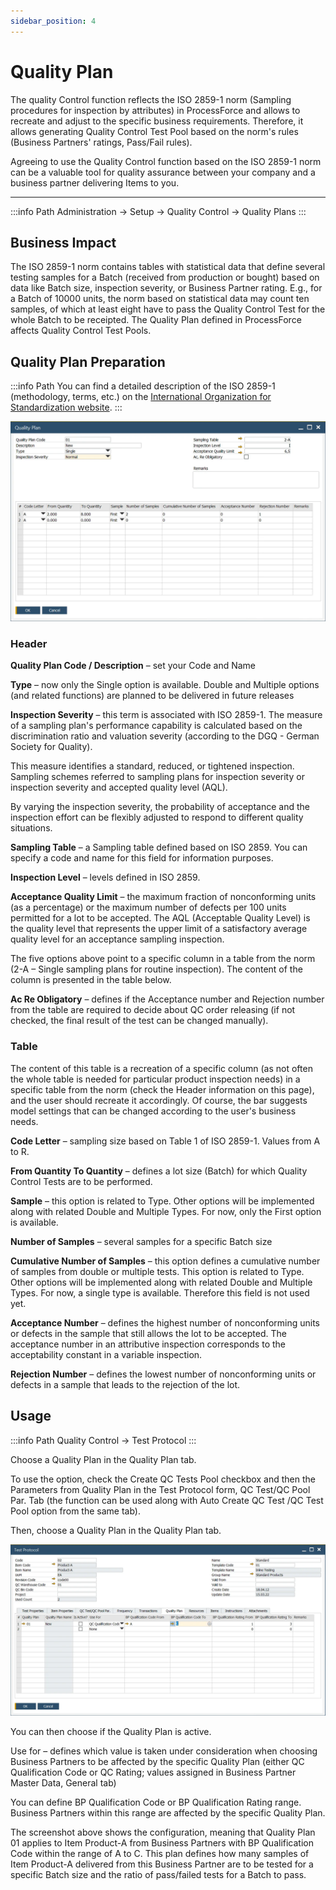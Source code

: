 ```yaml
---
sidebar_position: 4
---
```


# Quality Plan

The quality Control function reflects the ISO 2859-1 norm (Sampling procedures for inspection by attributes) in ProcessForce and allows to recreate and adjust to the specific business requirements. Therefore, it allows generating Quality Control Test Pool based on the norm's rules (Business Partners' ratings, Pass/Fail rules).

Agreeing to use the Quality Control function based on the ISO 2859-1 norm can be a valuable tool for quality assurance between your company and a business partner delivering Items to you.

---

:::info Path
    Administration → Setup → Quality Control → Quality Plans
:::

## Business Impact

The ISO 2859-1 norm contains tables with statistical data that define several testing samples for a Batch (received from production or bought) based on data like Batch size, inspection severity, or Business Partner rating. E.g., for a Batch of 10000 units, the norm based on statistical data may count ten samples, of which at least eight have to pass the Quality Control Test for the whole Batch to be receipted. The Quality Plan defined in ProcessForce affects Quality Control Test Pools.

## Quality Plan Preparation

:::info Path
    You can find a detailed description of the ISO 2859-1 (methodology, terms, etc.) on the [International Organization for Standardization website](https://www.iso.org/obp/ui/#iso:std:iso:2859:-1:ed-2:v1:en).
:::

![Quality Plan Main](./media/quality-plan/quality-plan-main.webp)

### Header

**Quality Plan Code / Description** – set your Code and Name

**Type** – now only the Single option is available. Double and Multiple options (and related functions) are planned to be delivered in future releases

**Inspection Severity** – this term is associated with ISO 2859-1. The measure of a sampling plan's performance capability is calculated based on the discrimination ratio and valuation severity (according to the DGQ - German Society for Quality).

This measure identifies a standard, reduced, or tightened inspection. Sampling schemes referred to sampling plans for inspection severity or inspection severity and accepted quality level (AQL).

By varying the inspection severity, the probability of acceptance and the inspection effort can be flexibly adjusted to respond to different quality situations.

**Sampling Table** – a Sampling table defined based on ISO 2859. You can specify a code and name for this field for information purposes.

**Inspection Level** – levels defined in ISO 2859.

**Acceptance Quality Limit** – the maximum fraction of nonconforming units (as a percentage) or the maximum number of defects per 100 units permitted for a lot to be accepted. The AQL (Acceptable Quality Level) is the quality level that represents the upper limit of a satisfactory average quality level for an acceptance sampling inspection.

The five options above point to a specific column in a table from the norm (2-A – Single sampling plans for routine inspection). The content of the column is presented in the table below.

**Ac Re Obligatory** – defines if the Acceptance number and Rejection number from the table are required to decide about QC order releasing (if not checked, the final result of the test can be changed manually).

### Table

The content of this table is a recreation of a specific column (as not often the whole table is needed for particular product inspection needs) in a specific table from the norm (check the Header information on this page), and the user should recreate it accordingly. Of course, the bar suggests model settings that can be changed according to the user's business needs.

**Code Letter** – sampling size based on Table 1 of ISO 2859-1. Values from A to R.

**From Quantity To Quantity** – defines a lot size (Batch) for which Quality Control Tests are to be performed.

**Sample** – this option is related to Type. Other options will be implemented along with related Double and Multiple Types. For now, only the First option is available.

**Number of Samples** – several samples for a specific Batch size

**Cumulative Number of Samples** – this option defines a cumulative number of samples from double or multiple tests. This option is related to Type. Other options will be implemented along with related Double and Multiple Types. For now, a single type is available. Therefore this field is not used yet.

**Acceptance Number** – defines the highest number of nonconforming units or defects in the sample that still allows the lot to be accepted. The acceptance number in an attributive inspection corresponds to the acceptability constant in a variable inspection.

**Rejection Number** – defines the lowest number of nonconforming units or defects in a sample that leads to the rejection of the lot.

## Usage

:::info Path
    Quality Control → Test Protocol
:::

Choose a Quality Plan in the Quality Plan tab.

To use the option, check the Create QC Tests Pool checkbox and then the Parameters from Quality Plan in the Test Protocol form, QC Test/QC Pool Par. Tab (the function can be used along with Auto Create QC Test /QC Test Pool option from the same tab).

Then, choose a Quality Plan in the Quality Plan tab.

![Quality Control Plan Tab](./media/quality-plan/quality-plan-tab.webp)

You can then choose if the Quality Plan is active.

Use for – defines which value is taken under consideration when choosing Business Partners to be affected by the specific Quality Plan (either QC Qualification Code or QC Rating; values assigned in Business Partner Master Data, General tab)

You can define BP Qualification Code or BP Qualification Rating range. Business Partners within this range are affected by the specific Quality Plan.

The screenshot above shows the configuration, meaning that Quality Plan 01 applies to Item Product-A from Business Partners with BP Qualification Code within the range of A to C. This plan defines how many samples of Item Product-A delivered from this Business Partner are to be tested for a specific Batch size and the ratio of pass/failed tests for a Batch to pass.
